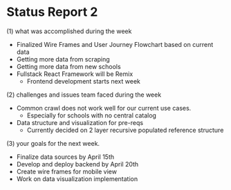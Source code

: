 # Status Report 2

(1) what was accomplished during the week

- Finalized Wire Frames and User Journey Flowchart based on current data
- Getting more data from scraping
- Getting more data from new schools
- Fullstack React Framework will be Remix
  - Frontend development starts next week

(2) challenges and issues team faced during the week

- Common crawl does not work well for our current use cases.
  - Especially for schools with no central catalog
- Data structure and visualization for pre-reqs
  - Currently decided on 2 layer recursive populated reference structure

(3) your goals for the next week.

- Finalize data sources by April 15th
- Develop and deploy backend by April 20th
- Create wire frames for mobile view
- Work on data visualization implementation
